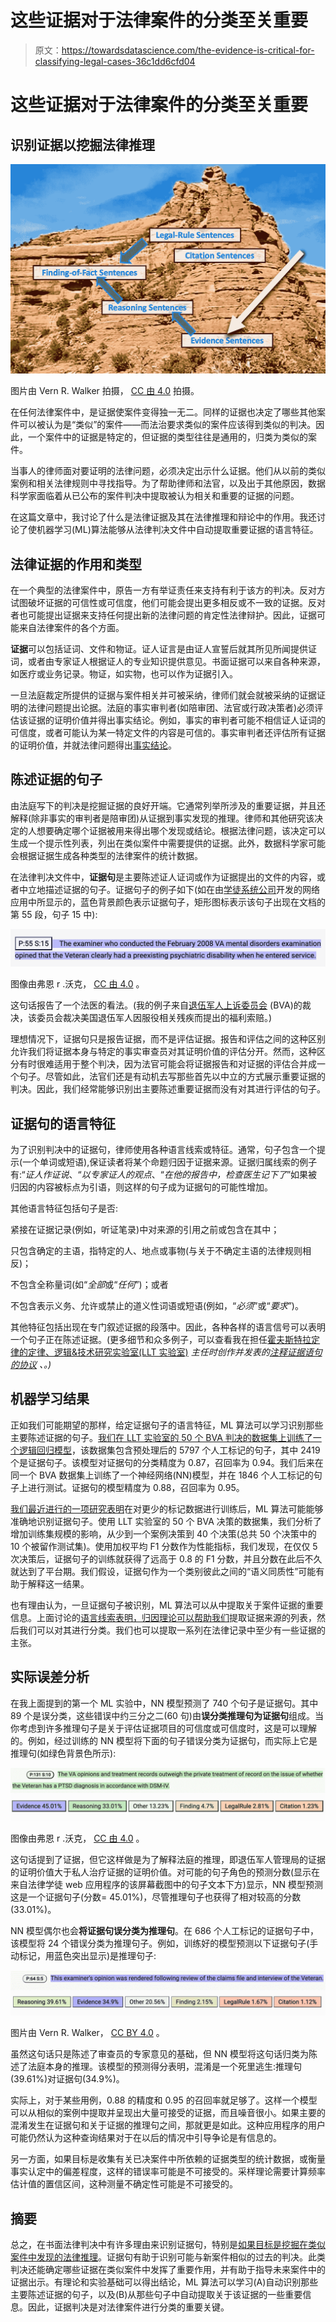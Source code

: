 # 这些证据对于法律案件的分类至关重要

> 原文：<https://towardsdatascience.com/the-evidence-is-critical-for-classifying-legal-cases-36c1dd6cfd04>

# 这些证据对于法律案件的分类至关重要

## 识别证据以挖掘法律推理

![](img/6224a544022af75b6bba952c5aea5484.png)

图片由 Vern R. Walker 拍摄， [CC 由 4.0](https://creativecommons.org/licenses/by/4.0/) 拍摄。

在任何法律案件中，是证据使案件变得独一无二。同样的证据也决定了哪些其他案件可以被认为是“类似”的案件——而法治要求类似的案件应该得到类似的判决。因此，一个案件中的证据是特定的，但证据的类型往往是通用的，归类为类似的案件。

当事人的律师面对要证明的法律问题，必须决定出示什么证据。他们从以前的类似案例和相关法律规则中寻找指导。为了帮助律师和法官，以及出于其他原因，数据科学家面临着从已公布的案件判决中提取被认为相关和重要的证据的问题。

在这篇文章中，我讨论了什么是法律证据及其在法律推理和辩论中的作用。我还讨论了使机器学习(ML)算法能够从法律判决文件中自动提取重要证据的语言特征。

## 法律证据的作用和类型

在一个典型的法律案件中，原告一方有举证责任来支持有利于该方的判决。反对方试图破坏证据的可信性或可信度，他们可能会提出更多相反或不一致的证据。反对者也可能提出证据来支持任何提出新的法律问题的肯定性法律辩护。因此，证据可能来自法律案件的各个方面。

**证据**可以包括证词、文件和物证。证人证言是由证人宣誓后就其所见所闻提供证词，或者由专家证人根据证人的专业知识提供意见。书面证据可以来自各种来源，如医疗或业务记录。物证，如实物，也可以作为证据引入。

一旦法庭裁定所提供的证据与案件相关并可被采纳，律师们就会就被采纳的证据证明的法律问题提出论据。法庭的事实审判者(如陪审团、法官或行政决策者)必须评估该证据的证明价值并得出事实结论。例如，事实的审判者可能不相信证人证词的可信度，或者可能认为某一特定文件的内容是可信的。事实审判者还评估所有证据的证明价值，并就法律问题得出[事实结论](/conclusions-as-anchors-for-mining-legal-reasoning-6f837fb8da3c)。

## 陈述证据的句子

由法庭写下的判决是挖掘证据的良好开端。它通常列举所涉及的重要证据，并且还解释(除非事实的审判者是陪审团)从证据到事实发现的推理。律师和其他研究该决定的人想要确定哪个证据被用来得出哪个发现或结论。根据法律问题，该决定可以生成一个提示性列表，列出在类似案件中需要提供的证据。此外，数据科学家可能会根据证据生成各种类型的法律案件的统计数据。

在法律判决文件中，**证据句**是主要陈述证人证词或作为证据提出的文件的内容，或者中立地描述证据的句子。证据句子的例子如下(如在由[学徒系统公司](https://apprenticesystems.azurewebsites.net/index.html)开发的网络应用中所显示的，蓝色背景颜色表示证据句子，矩形图标表示该句子出现在文档的第 55 段，句子 15 中):

![](img/e8e853f4736f693d44e261166610382c.png)

图像由弗恩 r .沃克， [CC 由 4.0](https://creativecommons.org/licenses/by/4.0/) 。

这句话报告了一个法医的看法。(我的例子来自[退伍军人上诉委员会](https://www.bva.va.gov/) (BVA)的裁决，该委员会裁决美国退伍军人因服役相关残疾而提出的福利索赔。)

理想情况下，证据句只是报告证据，而不是评估证据。报告和评估之间的这种区别允许我们将证据本身与特定的事实审查员对其证明价值的评估分开。然而，这种区分有时很难适用于整个判决，因为法官可能会将证据报告和对证据的评估合并成一个句子。尽管如此，法官们还是有动机去写那些首先以中立的方式展示重要证据的判决。因此，我们经常能够识别出主要陈述重要证据而没有对其进行评估的句子。

## 证据句的语言特征

为了识别判决中的证据句，律师使用各种语言线索或特征。通常，句子包含一个提示(一个单词或短语),保证读者将某个命题归因于证据来源。证据归属线索的例子有:“*证人作证说*、“*以专家证人的观点*、“*在他的报告中，检查医生记下了*”如果被归因的内容被标点为引语，则这样的句子成为证据句的可能性增加。

其他语言特征包括句子是否:

紧接在证据记录(例如，听证笔录)中对来源的引用之前或包含在其中；

只包含确定的主语，指特定的人、地点或事物(与关于不确定主语的法律规则相反)；

不包含全称量词(如“*全部*或“*任何*”)；或者

不包含表示义务、允许或禁止的道义性词语或短语(例如，“*必须*”或“*要求*”)。

其他特征包括出现在专门叙述证据的段落中。因此，各种各样的语言信号可以表明一个句子正在陈述证据。(更多细节和众多例子，可以查看我在担任[霍夫斯特拉定律的定律、逻辑&技术研究实验室(LLT 实验室)](https://www.lltlab.org/) *主任时创作并发表的[注释证据语句的协议](https://github.com/LLTLab/VetClaims-JSON/blob/master/LLT%20Annotation%20Protocols/LLT%20Annotation%20Protocol%20-%20EvidenceSentence%20Type%20-%20Github.pdf) *、*。)*

## 机器学习结果

正如我们可能期望的那样，给定证据句子的语言特征，ML 算法可以学习识别那些主要陈述证据的句子。[我们在 LLT 实验室的 50 个 BVA 判决的数据集上训练了一个逻辑回归模型](http://ceur-ws.org/Vol-2385/paper1.pdf)，该数据集包含预处理后的 5797 个人工标记的句子，其中 2419 个是证据句子。该模型对证据句的分类精度为 0.87，召回率为 0.94。我们后来在同一个 BVA 数据集上训练了一个神经网络(NN)模型，并在 1846 个人工标记的句子上进行测试。证据句的模型精度为 0.88，召回率为 0.95。

[我们最近进行的一项研究表明](https://arxiv.org/abs/2201.06653)在对更少的标记数据进行训练后，ML 算法可能能够准确地识别证据句子。使用 LLT 实验室的 50 个 BVA 决策的数据集，我们分析了增加训练集规模的影响，从少到一个案例决策到 40 个决策(总共 50 个决策中的 10 个被留作测试集)。使用加权平均 F1 分数作为性能指标，我们发现，在仅仅 5 次决策后，证据句子的训练就获得了远高于 0.8 的 F1 分数，并且分数在此后不久就达到了平台期。我们假设，证据句作为一个类别彼此之间的“语义同质性”可能有助于解释这一结果。

也有理由认为，一旦证据句子被识别，ML 算法可以从中提取关于案件证据的重要信息。上面讨论的[语言线索表明，归因理论可以帮助我们](https://sites.hofstra.edu/vern-walker/wp-content/uploads/sites/69/2019/12/WalkerEtAl-AttributionAndLegalDiscourseModels-ASAIL2015.pdf)提取证据来源的列表，然后我们可以对其进行分类。我们也可以提取一系列在法律记录中至少有一些证据的主张。

## 实际误差分析

在我上面提到的第一个 ML 实验中，NN 模型预测了 740 个句子是证据句。其中 89 个是误分类，这些错误中约三分之二(60 句)由**误分类推理句为证据句**组成。当你考虑到许多推理句子是关于评估证据项目的可信度或可信度时，这是可以理解的。例如，经过训练的 NN 模型将下面的句子错误分类为证据句，而实际上它是推理句(如绿色背景色所示):

![](img/2c2502941e2af9178517314dcf088377.png)

图像由弗恩 r .沃克， [CC 由 4.0](https://creativecommons.org/licenses/by/4.0/) 。

这句话提到了证据，但它这样做是为了解释法庭的推理，即退伍军人管理局的证据的证明价值大于私人治疗证据的证明价值。对可能的句子角色的预测分数(显示在来自法律学徒 web 应用程序的该屏幕截图中的句子文本下方)显示，NN 模型预测这是一个证据句子(分数= 45.01%)，尽管推理句子也获得了相对较高的分数(33.01%)。

NN 模型偶尔也会**将证据句误分类为推理句**。在 686 个人工标记的证据句子中，该模型将 24 个错误分类为推理句子。例如，训练好的模型预测以下证据句子(手动标记，用蓝色突出显示)是推理句子:

![](img/2216ecee2d055fce3a3ec5ccedcb2118.png)

图片由 Vern R. Walker， [CC BY 4.0](https://creativecommons.org/licenses/by/4.0/) 。

虽然这句话只是陈述了审查员的专家意见的基础，但 NN 模型将这句话归类为陈述了法庭本身的推理。该模型的预测得分表明，混淆是一个死里逃生:推理句(39.61%)对证据句(34.9%)。

实际上，对于某些用例，0.88 的精度和 0.95 的召回率就足够了。这样一个模型可以从相似的案例中提取并呈现出大量可接受的证据，而且噪音很小。如果主要的混淆发生在证据句和关于证据的推理句之间，那就更是如此。这种应用程序的用户可能仍然认为这种查询结果对于在以后的情况中引导争论是有信息的。

另一方面，如果目标是收集有关已决案件中所依赖的证据类型的统计数据，或衡量事实认定中的偏差程度，这样的错误率可能是不可接受的。采样理论需要计算频率估计值的置信区间，这种测量不确定性可能是不可接受的。

## 摘要

总之，在书面法律判决中有许多理由来识别证据句，特别是[如果目标是挖掘在类似案件中发现的法律推理](/7-challenges-for-argument-mining-in-law-fb98a6df7b0c)。证据句有助于识别可能与新案件相似的过去的判决。此类判决还能确定哪些证据在类似案件中发挥了重要作用，并有助于指导未来案件中的证据出示。有理论和实验基础可以得出结论，ML 算法可以学习(A)自动识别那些主要陈述证据的句子，以及(B)从那些句子中自动提取关于该证据的一些重要信息。因此，证据判决是对法律案件进行分类的重要关键。